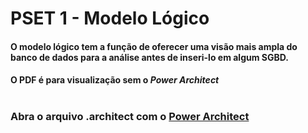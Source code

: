 # PSET 1 - Modelo Lógico

#### O modelo lógico tem a função de oferecer uma visão mais ampla do banco de dados para a análise antes de inseri-lo em algum SGBD.

#### O PDF é para visualização sem o *Power Architect*

#
### Abra o arquivo .architect com o [Power Architect](https://bestofbi.com/products/sql-power-architect-data-modeling/)
